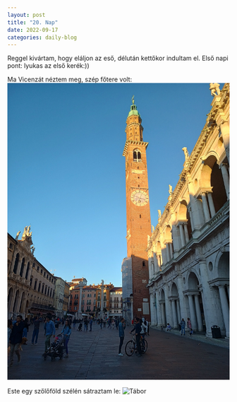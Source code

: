```yaml
---
layout: post
title: "20. Nap"
date: 2022-09-17
categories: daily-blog
---
```


Reggel kivártam, hogy eláljon az eső, délután kettőkor indultam el. Első napi pont: lyukas az első kerék:))


Ma Vicenzát néztem meg, szép főtere volt: ![Vicenza főtér](/day20vicenza.jpg)

Este egy szőlőföld szélén sátraztam le: ![Tábor](/day20camp.jpg)
